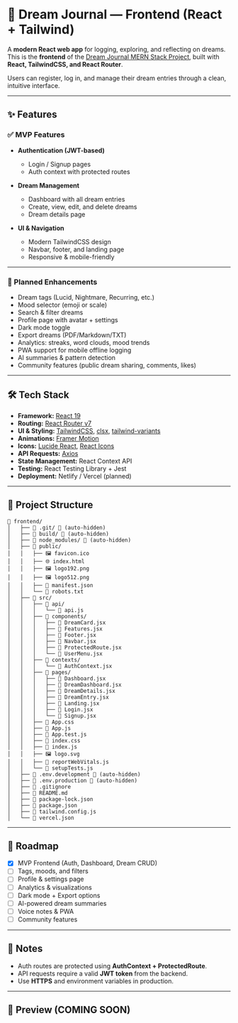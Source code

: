 # 🌙 Dream Journal — Frontend (React + Tailwind)

A **modern React web app** for logging, exploring, and reflecting on dreams.
This is the **frontend** of the [Dream Journal MERN Stack Project](../backend), built with **React, TailwindCSS, and React Router**.

Users can register, log in, and manage their dream entries through a clean, intuitive interface.

---

## ✨ Features

### ✅ MVP Features

- **Authentication (JWT-based)**

  - Login / Signup pages
  - Auth context with protected routes

- **Dream Management**

  - Dashboard with all dream entries
  - Create, view, edit, and delete dreams
  - Dream details page

- **UI & Navigation**

  - Modern TailwindCSS design
  - Navbar, footer, and landing page
  - Responsive & mobile-friendly

---

### 🚀 Planned Enhancements

- Dream tags (Lucid, Nightmare, Recurring, etc.)
- Mood selector (emoji or scale)
- Search & filter dreams
- Profile page with avatar + settings
- Dark mode toggle
- Export dreams (PDF/Markdown/TXT)
- Analytics: streaks, word clouds, mood trends
- PWA support for mobile offline logging
- AI summaries & pattern detection
- Community features (public dream sharing, comments, likes)

---

## 🛠️ Tech Stack

- **Framework:** [React 19](https://react.dev)
- **Routing:** [React Router v7](https://reactrouter.com)
- **UI & Styling:** [TailwindCSS](https://tailwindcss.com), [clsx](https://github.com/lukeed/clsx), [tailwind-variants](https://tailwind-variants.org)
- **Animations:** [Framer Motion](https://www.framer.com/motion)
- **Icons:** [Lucide React](https://lucide.dev), [React Icons](https://react-icons.github.io/react-icons/)
- **API Requests:** [Axios](https://axios-http.com)
- **State Management:** React Context API
- **Testing:** React Testing Library + Jest
- **Deployment:** Netlify / Vercel (planned)

---

## 📂 Project Structure

```
📁 frontend/
│   ├── 📁 .git/ 🚫 (auto-hidden)
│   ├── 📁 build/ 🚫 (auto-hidden)
│   ├── 📁 node_modules/ 🚫 (auto-hidden)
│   ├── 📁 public/
│   │   ├── 🖼️ favicon.ico
│   │   ├── 🌐 index.html
│   │   ├── 🖼️ logo192.png
│   │   ├── 🖼️ logo512.png
│   │   ├── 📄 manifest.json
│   │   └── 📄 robots.txt
│   ├── 📁 src/
│   │   ├── 📁 api/
│   │   │   └── 📄 api.js
│   │   ├── 📁 components/
│   │   │   ├── 📄 DreamCard.jsx
│   │   │   ├── 📄 Features.jsx
│   │   │   ├── 📄 Footer.jsx
│   │   │   ├── 📄 Navbar.jsx
│   │   │   ├── 📄 ProtectedRoute.jsx
│   │   │   └── 📄 UserMenu.jsx
│   │   ├── 📁 contexts/
│   │   │   └── 📄 AuthContext.jsx
│   │   ├── 📁 pages/
│   │   │   ├── 📄 Dashboard.jsx
│   │   │   ├── 📄 DreamDashboard.jsx
│   │   │   ├── 📄 DreamDetails.jsx
│   │   │   ├── 📄 DreamEntry.jsx
│   │   │   ├── 📄 Landing.jsx
│   │   │   ├── 📄 Login.jsx
│   │   │   └── 📄 Signup.jsx
│   │   ├── 🎨 App.css
│   │   ├── 📄 App.js
│   │   ├── 📄 App.test.js
│   │   ├── 🎨 index.css
│   │   ├── 📄 index.js
│   │   ├── 🖼️ logo.svg
│   │   ├── 📄 reportWebVitals.js
│   │   └── 📄 setupTests.js
│   ├── 📄 .env.development 🚫 (auto-hidden)
│   ├── 📄 .env.production 🚫 (auto-hidden)
│   ├── 🚫 .gitignore
│   ├── 📖 README.md
│   ├── 📄 package-lock.json
│   ├── 📄 package.json
│   ├── 📄 tailwind.config.js
│   └── 📄 vercel.json
```

---

## 🚦 Roadmap

- [x] MVP Frontend (Auth, Dashboard, Dream CRUD)
- [ ] Tags, moods, and filters
- [ ] Profile & settings page
- [ ] Analytics & visualizations
- [ ] Dark mode + Export options
- [ ] AI-powered dream summaries
- [ ] Voice notes & PWA
- [ ] Community features

---

## 🔐 Notes

- Auth routes are protected using **AuthContext + ProtectedRoute**.
- API requests require a valid **JWT token** from the backend.
- Use **HTTPS** and environment variables in production.

---

## 🌟 Preview (COMING SOON)
